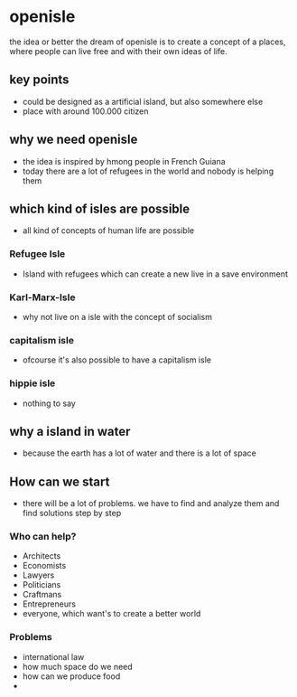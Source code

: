 # openisle

the idea or better the dream of openisle is to create a concept of a places, where people can live free and with their own ideas of life.

## key points
- could be designed as a artificial island, but also somewhere else
- place with around 100.000 citizen


## why we need openisle
- the idea is inspired by hmong people in French Guiana
- today there are a lot of refugees in the world and nobody is helping them


## which kind of isles are possible
- all kind of concepts of human life are possible

### Refugee Isle
- Island with refugees which can create a new live in a save environment

### Karl-Marx-Isle
- why not live on a isle with the concept of socialism

### capitalism isle
- ofcourse it's also possible to have a capitalism isle

### hippie isle
- nothing to say

## why a island in water
- because the earth has a lot of water and there is a lot of space

## How can we start
- there will be a lot of problems. we have to find and analyze them and find solutions step by step

### Who can help?
- Architects
- Economists
- Lawyers
- Politicians
- Craftmans
- Entrepreneurs
- everyone, which want's to create a better world

### Problems
- international law
- how much space do we need
- how can we produce food
- 


